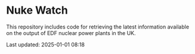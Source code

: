 # Nuke Watch

This repository includes code for retrieving the latest information available on the output of EDF nuclear power plants in the UK.

Last updated: 2025-01-01 08:18